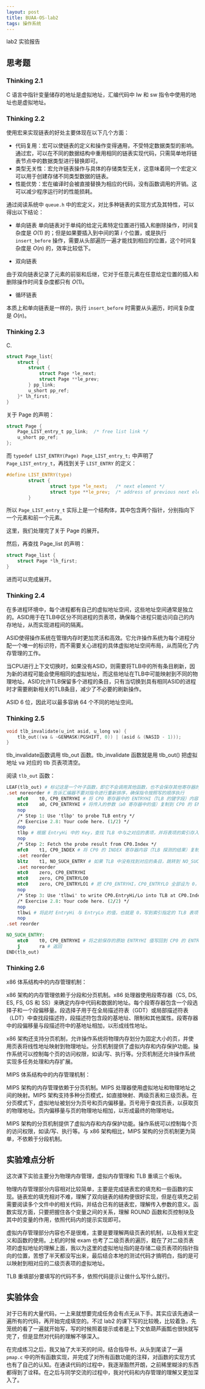 ```yaml
---
layout: post
title: BUAA-OS-lab2
tags: 操作系统
---
```


lab2 实验报告

## 思考题

### Thinking 2.1

C 语言中指针变量储存的地址是虚拟地址，汇编代码中 lw 和 sw 指令中使用的地址也是虚拟地址。

### Thinking 2.2

使用宏来实现链表的好处主要体现在以下几个方面：

- 代码复用：宏可以使链表的定义和操作变得通用，不受特定数据类型的影响。通过宏，可以在不同的数据结构中重用相同的链表实现代码，只需简单地将链表节点中的数据类型进行替换即可。
- 类型无关性：宏允许链表操作与具体的存储类型无关，这意味着同一个宏定义可以用于创建存储不同类型数据的链表。
- 性能优势：宏在编译时会被直接替换为相应的代码，没有函数调用的开销。这可以减少程序运行时的性能损耗。

通过阅读系统中 ``queue.h`` 中的宏定义，对比多种链表的实现方式及其特性，可以得出以下结论：

- 单向链表
单向链表对于单纯的给定元素特定位置进行插入和删除操作，时间复杂度是 $O(1)$ 的；但是如果要插入到中间的第 $i$ 个位置，或是执行 ``insert_before`` 操作，需要从头部遍历一遍才能找到相应的位置，这个时间复杂度是 $O(n)$ 的，效率比较低下。

- 双向链表

由于双向链表记录了元素的前驱和后继，它对于任意元素在任意给定位置的插入和删除操作时间复杂度都只有 $O(1)$。

- 循环链表

本质上和单向链表是一样的，执行 ``insert_before`` 时需要从头遍历，时间复杂度是 $O(n)$。

### Thinking 2.3

C.

```c
struct Page_list{
    struct {
        struct {
            struct Page *le_next;
            struct Page **le_prev;
        } pp_link;
        u_short pp_ref;
    }* lh_first;
}
```

关于 Page 的声明：

```c
struct Page {
    Page_LIST_entry_t pp_link;  /* free list link */
    u_short pp_ref;
};
```

而 ``typedef LIST_ENTRY(Page) Page_LIST_entry_t;`` 中声明了 ``Page_LIST_entry_t``，再找到关于 ``LIST_ENTRY`` 的定义：

```c
#define LIST_ENTRY(type)                                                    \
        struct {                                                                \
                struct type *le_next;   /* next element */                      \
                struct type **le_prev;  /* address of previous next element */  \
        }
```

所以 ``Page_LIST_entry_t`` 实际上是一个结构体，其中包含两个指针，分别指向下一个元素和前一个元素。

这里，我们处理完了关于 Page 的展开。

然后，再查找 Page_list 的声明：

```c
struct Page_list { 
    struct Page *lh_first;                      
}
```

进而可以完成展开。

### Thinking 2.4

在多进程环境中，每个进程都有自己的虚拟地址空间，这些地址空间通常是独立的。ASID用于在TLB中区分不同进程的页表项，确保每个进程只能访问自己的内存地址，从而实现进程间的隔离。

ASID使得操作系统在管理内存时更加灵活和高效。它允许操作系统为每个进程分配一个唯一的标识符，而不需要关心进程的具体虚拟地址空间布局，从而简化了内存管理的工作。

当CPU进行上下文切换时，如果没有ASID，则需要将TLB中的所有条目刷新，因为新的进程可能会使用相同的虚拟地址，而这些地址在TLB中可能映射到不同的物理地址。ASID允许TLB保留多个进程的条目，只有当切换到具有相同ASID的进程时才需要刷新相关的TLB条目，减少了不必要的刷新操作。

ASID 6 位，因此可以最多容纳 64 个不同的地址空间。

### Thinking 2.5

```c
void tlb_invalidate(u_int asid, u_long va) {
    tlb_out((va & ~GENMASK(PGSHIFT, 0)) | (asid & (NASID - 1)));
}
```

tlb_invalidate函数调用 tlb_out 函数。tlb_invalidate 函数就是用 tlb_out() 把虚拟地址 va 对应的 tlb 页表项清空。

阅读 ``tlb_out`` 函数：

```mips
LEAF(tlb_out) # 标记这是一个叶子函数，即它不会调用其他函数，也不会保存其他寄存器的状态。
.set noreorder # 告诉汇编器不要对指令进行重新排序，确保指令按照写的顺序执行
    mfc0    t0, CP0_ENTRYHI # 将 CP0 寄存器中的 ENTRYHI（TLB 的键字段）内容复制到通用寄存器 t0 中，保存原始的 ENTRYHI 值
    mtc0    a0, CP0_ENTRYHI # 将传入的参数（a0 寄存器中的值）复制到 CP0 的 ENTRYHI 寄存器中，准备进行TLB操作
    nop
    /* Step 1: Use 'tlbp' to probe TLB entry */
    /* Exercise 2.8: Your code here. (1/2) */
    nop
    tlbp # 根据 EntryHi 中的 Key，查找 TLB 中与之对应的表项，并将表项的索引存入 Index 寄存器
    nop
    /* Step 2: Fetch the probe result from CP0.Index */
    mfc0    t1, CP0_INDEX # 将 CP0 的 INDEX 寄存器内容（TLB 探测的结果）复制到通用寄存器 t1 中
    .set reorder
    bltz    t1, NO_SUCH_ENTRY # 如果 TLB 中没有找到对应的条目，跳转到 NO_SUCH_ENTRY 标签
    .set noreorder
    mtc0    zero, CP0_ENTRYHI
    mtc0    zero, CP0_ENTRYLO0
    mtc0    zero, CP0_ENTRYLO1 # 把 CP0_ENTRYHI，CP0_ENTRYLO 全部设为 0，为清空 TLB 做准备
    nop
    /* Step 3: Use 'tlbwi' to write CP0.EntryHi/Lo into TLB at CP0.Index  */
    /* Exercise 2.8: Your code here. (2/2) */
    nop
    tlbwi # 将此时 EntryHi 与 EntryLo 的值，也就是 0，写到索引指定的 TLB 表项中，完成清空
    nop
.set reorder

NO_SUCH_ENTRY:
    mtc0    t0, CP0_ENTRYHI # 将之前保存的原始 ENTRYHI 值写回到 CP0 的 ENTRYHI 寄存器中，恢复上下文
    j       ra # 返回
END(tlb_out)
```

### Thinking 2.6

x86 体系结构中的内存管理机制：

x86 架构的内存管理依赖于分段和分页机制。x86 处理器使用段寄存器（CS, DS, ES, FS, GS 和 SS）来确定内存中代码和数据的地址。每个段寄存器包含一个段选择子和一个段偏移量。段选择子用于在全局描述符表（GDT）或局部描述符表（LDT）中查找段描述符，段描述符包含段的基地址、限制和其他属性。段寄存器中的段偏移量与段描述符中的基地址相加，以形成线性地址。

x86 架构还支持分页机制，允许操作系统将物理内存划分为固定大小的页，并使用页表将线性地址映射到物理地址。分页机制提供了虚拟内存和内存保护功能。操作系统可以控制每个页的访问权限，如读/写、执行等。分页机制还允许操作系统实现多任务处理和内存扩展。

MIPS 体系结构中的内存管理机制：

MIPS 架构的内存管理依赖于分页机制。MIPS 处理器使用虚拟地址和物理地址之间的映射。MIPS 架构支持多种分页模式，如直接映射、两级页表和三级页表。在分页模式下，虚拟地址被划分为页号和页内偏移量。页号用于查找页表，以获取页的物理地址。页内偏移量与页的物理地址相加，以形成最终的物理地址。

MIPS 架构的分页机制提供了虚拟内存和内存保护功能。操作系统可以控制每个页的访问权限，如读/写、执行等。与 x86 架构相比，MIPS 架构的分页机制更为简单，不依赖于分段机制。

## 实验难点分析

这次课下实验主要分为物理内存管理，虚拟内存管理和 TLB 重填三个板块。

物理内存管理部分内容相对比较简单，主要是完成链表宏的填充和一些函数的实现。链表宏的填充相对不难，理解了双向链表的结构便很好实现，但是在填充之前需要阅读多个文件中的相关代码，并结合已有的链表宏，理解传入参数的意义。函数实现方面，只要把握住各个变量之间的关系，理解 ROUND 函数和页控制块及其中的变量的作用，依照代码内的提示实现即可。

虚拟内存管理部分内容也不是很难，主要是要理解两级页表的机制，以及相关宏定义和函数的使用。上机的时候 exam 也考了二级页表的遍历，栽在了对二级页表项的虚拟地址的理解上面，我以为这里的虚拟地址指的是存储二级页表项的指针指向的位置，苦想了半天都没写出来，最后结合本地的测试代码才搞明白，指的是可以映射到相对应的二级页表项的虚拟地址。

TLB 重填部分要填写的代码不多，依照代码提示让做什么写什么就行。

## 实验体会

对于已有的大量代码，一上来就想要完成任务会有点无从下手。其实应该先通读一遍所有的代码，再开始完成填空的。不过 lab2 的课下写的比较晚，比较着急，先笼统的看了一遍就开始写，写的时候照着提示或者是上下文依葫芦画瓢也很快就写完了，但是显然对代码的理解不够深入。

在完成练习之后，我又抽了大半天的时间，结合指导书，从头到尾读了一遍 ``pmap.c`` 中的所有函数实现，并完成了对所有函数功能的注释，对函数的实现方式也有了自己的认知。在通读代码的过程中，我逐渐豁然开朗，之前稀里糊涂的东西都得到了诠释。在之后与同学交流的过程中，我对代码和内存管理的理解又更加深入了。
